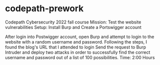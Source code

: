 # codepath-prework
Codepath Cybersecurity 2022 fall course Mission: Test the website vulnerabilities Setup: Install Burp and Create a Portswigger account

After login into Postwigger account, open Burp and attempt to login to the website with a random username and password.
Following the steps, I found the blog's URL that I attended to login
Send the request to Burp Intruder and deploy two attacks in order to successfully find the correct username and password out of a list of 100 possibilities.
Time: 2:00 Hours
